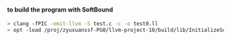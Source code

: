 #### to build the program with SoftBound

```bash
> clang -fPIC -emit-llvm -S test.c -c -o test0.ll
> opt -load /proj/zyuxuanssf-PG0/llvm-project-10/build/lib/InitializeSoftBoundCETS.so -InitializeSoftBoundCETS test0.ll -S -o test1.ll
```
